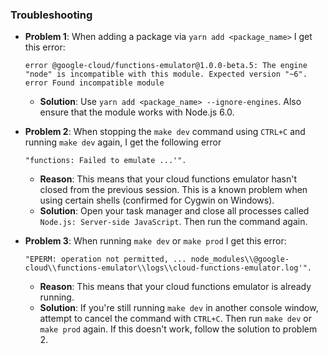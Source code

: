 ### Troubleshooting

- **Problem 1**: When adding a package via `yarn add <package_name>` I get this error:
  ```
  error @google-cloud/functions-emulator@1.0.0-beta.5: The engine "node" is incompatible with this module. Expected version "~6".
  error Found incompatible module
  ```
  - **Solution**: Use `yarn add <package_name> --ignore-engines`. Also ensure that the module works with Node.js 6.0.

- **Problem 2**: When stopping the `make dev` command using `CTRL+C` and running `make dev` again, I get the following error
  ```
  "functions: Failed to emulate ...'".
  ```
  - **Reason**: This means that your cloud functions emulator hasn't closed from the previous session. This is a known problem when using certain shells (confirmed for Cygwin on Windows).
  - **Solution**: Open your task manager and close all processes called `Node.js: Server-side JavaScript`. Then run the command again.


- **Problem 3**: When running `make dev` or `make prod` I get this error:
  ```
  "EPERM: operation not permitted, ... node_modules\\@google-cloud\\functions-emulator\\logs\\cloud-functions-emulator.log'".
  ```
  - **Reason**: This means that your cloud functions emulator is already running. 
  - **Solution**: If you're still running `make dev` in another console window, attempt to cancel the command with `CTRL+C`. Then run `make dev` or `make prod` again. If this doesn't work, follow the solution to problem 2.

